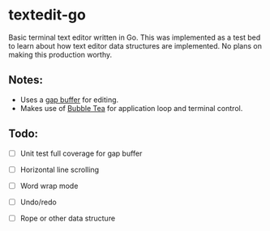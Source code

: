 # textedit-go
Basic terminal text editor written in Go. This was implemented as a test bed
to learn about how text editor data structures are implemented. No plans on 
making this production worthy.

## Notes:
* Uses a [gap buffer](https://en.wikipedia.org/wiki/Gap_buffer) for editing.
* Makes use of [Bubble Tea](https://github.com/charmbracelet/bubbletea) for application loop and terminal control.

## Todo:
- [ ] Unit test full coverage for gap buffer
- [ ] Horizontal line scrolling
- [ ] Word wrap mode
- [ ] Undo/redo
- [ ] Rope or other data structure

